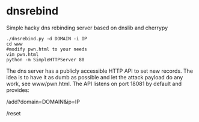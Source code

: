 # dnsrebind

Simple hacky dns rebinding server based on dnslib and cherrypy

```shell
./dnsrebind.py -d DOMAIN -i IP
cd www
#modify pwn.html to your needs
vim pwn.html
python -m SimpleHTTPServer 80
```

The dns server has a publicly accessible HTTP API to set new records. The idea is to have it as dumb as possible and let the attack payload do any work, see www/pwn.html.
The API listens on port 18081 by default and provides:

/add?domain=DOMAIN&ip=IP

/reset
